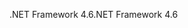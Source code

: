 <span data-ttu-id="02e0a-101">.NET Framework 4.6</span><span class="sxs-lookup"><span data-stu-id="02e0a-101">.NET Framework 4.6</span></span>